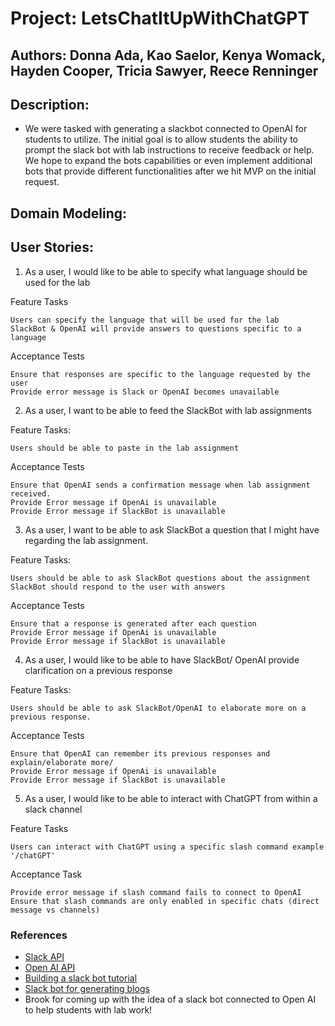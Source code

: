 # Project: LetsChatItUpWithChatGPT

## Authors: Donna Ada, Kao Saelor, Kenya Womack, Hayden Cooper, Tricia Sawyer, Reece Renninger

## Description:

- We were tasked with generating a slackbot connected to OpenAI for students to utilize.  The initial goal is to allow students the ability to prompt the slack bot with lab instructions to receive feedback or help. We hope to expand the bots capabilities or even implement additional bots that provide different functionalities after we hit MVP on the initial request.

## Domain Modeling:


## User Stories:

1. As a user, I would like to be able to specify what language should be used for the lab

Feature Tasks

    Users can specify the language that will be used for the lab
    SlackBot & OpenAI will provide answers to questions specific to a language

Acceptance Tests

    Ensure that responses are specific to the language requested by the user
    Provide error message is Slack or OpenAI becomes unavailable

2. As a user, I want to be able to feed the SlackBot with lab assignments

Feature Tasks:

    Users should be able to paste in the lab assignment

Acceptance Tests

    Ensure that OpenAI sends a confirmation message when lab assignment received.
    Provide Error message if OpenAi is unavailable
    Provide Error message if SlackBot is unavailable

3. As a user, I want to be able to ask SlackBot a question that I might have regarding the lab assignment.

Feature Tasks:

    Users should be able to ask SlackBot questions about the assignment
    SlackBot should respond to the user with answers

Acceptance Tests

    Ensure that a response is generated after each question
    Provide Error message if OpenAi is unavailable
    Provide Error message if SlackBot is unavailable

4. As a user, I would like to be able to have SlackBot/ OpenAI provide clarification on a previous response

Feature Tasks:

    Users should be able to ask SlackBot/OpenAI to elaborate more on a previous response.

Acceptance Tests

    Ensure that OpenAI can remember its previous responses and explain/elaborate more/
    Provide Error message if OpenAi is unavailable
    Provide Error message if SlackBot is unavailable

5. As a user, I would like to be able to interact with ChatGPT from within a slack channel

Feature Tasks

    Users can interact with ChatGPT using a specific slash command example '/chatGPT'

Acceptance Task

    Provide error message if slash command fails to connect to OpenAI
    Ensure that slash commands are only enabled in specific chats (direct message vs channels)

### References

- [Slack API](https://api.slack.com/)
- [Open AI API](https://openai.com/product#made-for-developers)
- [Building a slack bot tutorial](https://blog.logrocket.com/build-a-slackbot-in-node-js-with-slacks-bolt-api/)
- [Slack bot for generating blogs](https://youtu.be/an_LouGafXc)
- Brook for coming up with the idea of a slack bot connected to Open AI to help students with lab work!